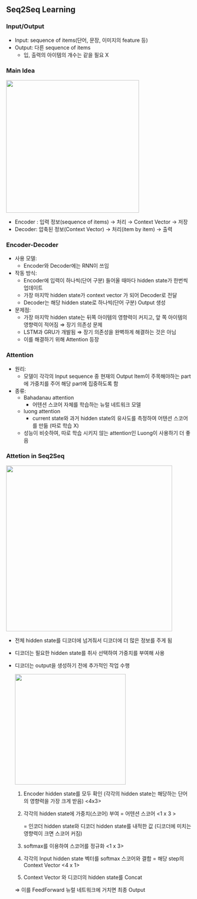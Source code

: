 ## Seq2Seq Learning

### **Input/Output**

- Input: sequence of items(단어, 문장, 이미지의 feature 등)
- Output: 다른 sequence of items
    - 입, 출력의 아이템의 개수는 같을 필요 X

### **Main Idea**
 <img src="https://github.com/daunJJ/LLM_Study/assets/109944763/5d01e3ea-0661-4a44-bc78-8fd72ae02178" width="360"/>

- Encoder : 입력 정보(sequence of items) → 처리 → Context Vector → 저장
- Decoder: 압축된 정보(Context Vector) → 처리(item by item) → 출력

### **Encoder-Decoder**

- 사용 모델:
    - Encoder와 Decoder에는 RNN이 쓰임
- 작동 방식:
    - Encoder에 입력이 하나씩(단어 구분) 들어올 때마다 hidden state가 한번씩 업데이트
    - 가장 마지막 hidden state가 context vector 가 되어 Decoder로 전달
    - Decoder는 해당 hidden state로 하나씩(단어 구분) Output 생성
- 문제점:
    - 가장 마지막 hidden state는 뒤쪽 아이템의 영향력이 커지고, 앞 쪽 아이템의 영향력이 적어짐 ⇒ 장기 의존성 문제
    - LSTM과 GRU가 개발됨 ⇒ 장기 의존성을 완벽하게 해결하는 것은 아님
    - 이를 해결하기 위해 Attention 등장

### **Attention**

- 원리:
    - 모델이 각각의 Input sequence 중 현재의 Output Item이 주목해야하는 part에 가중치를 주어 해당 part에 집중하도록 함
- 종류:
    - Bahadanau attention
        - 어텐션 스코어 자체를 학습하는 뉴럴 네트워크 모델
    - luong attention
        - current state와 과거 hidden state의 유사도를 측정하여 어텐션 스코어를 만듦 (따로 학습 X)
    - 성능이 비슷하여, 따로 학습 시키지 않는 attention인 Luong이 사용하기 더 좋음

### **Attetion in Seq2Seq**

 <img src="https://github.com/daunJJ/LLM_Study/assets/109944763/34aab46c-e27a-4a20-b779-18dcccf8e240" width="450"/>

- 전체 hidden state를 디코더에 넘겨줘서 디코더에 더 많은 정보를 주게 됨
- 디코더는 필요한 hidden state를 취사 선택하여 가중치를 부여해 사용
- 디코더는 output을 생성하기 전에 추가적인 작업 수행

     <img src="https://github.com/daunJJ/LLM_Study/assets/109944763/809b2eda-e776-4845-b6eb-cc815bd9fd90" width="300"/>
    
    1. Encoder hidden state를 모두 확인 (각각의 hidden state는 해당하는 단어의 영향력을 가장 크게 받음) <4x3>
    2. 각각의 hidden state에 가중치(스코어) 부여 = 어텐션 스코어 <1 x 3 >
        
        = 인코더 hidden state와 디코더 hidden state를 내적한 값 (디코더에 미치는 영향력이 크면 스코어 커짐) 
        
    3. softmax를 이용하여 스코어를 정규화 <1 x 3> 
    4. 각각의 Input hidden state 벡터를 softmax 스코어와 결합 = 해당 step의 Context Vector <4 x 1>
    5. Context Vector 와 디코더의 hidden state를 Concat 
    
    ⇒ 이를 FeedForward 뉴럴 네트워크에 거치면 최종 Output 
    
